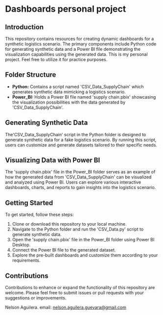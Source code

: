 # Dashboards personal project

## Introduction

This repository contains resources for creating dynamic dashboards for a synthetic logistics scenario. 
The primary components include Python code for generating synthetic data and a Power BI file demonstrating the visualization capabilities using the generated data.
This is my personal project. Feel free to utilize it for practice purposes.


## Folder Structure

- **Python:** Contains a script named 'CSV_Data_SupplyChain' which generates synthetic data mimicking a logistics scenario.
- **Power_BI:** Holds a Power BI file named 'supply chain.pbix' showcasing the visualization possibilities with the data generated by 'CSV_Data_SupplyChain'.

## Generating Synthetic Data

The'CSV_Data_SupplyChain' script in the Python folder is designed to generate synthetic data for a fake logistics scenario. By running this script, users can customize and generate datasets tailored to their specific needs.

## Visualizing Data with Power BI

The 'supply chain.pbix' file in the Power_BI folder serves as an example of how the generated data from 'CSV_Data_SupplyChain' can be visualized and analyzed using Power BI. Users can explore various interactive dashboards, charts, and reports to gain insights into the logistics scenario.

## Getting Started

To get started, follow these steps:

1. Clone or download this repository to your local machine.
2. Navigate to the Python folder and run the 'CSV_Data.py' script to generate synthetic data.
3. Open the 'supply chain.pbix' file in the Power_BI folder using Power BI Desktop.
4. Connect the Power BI file to the generated dataset.
5. Explore the pre-built dashboards and customize them according to your requirements.

## Contributions

Contributions to enhance or expand the functionality of this repository are welcome. Please feel free to submit issues or pull requests with your suggestions or improvements. 

Nelson Aguilera.
email: nelson.aguilera.guevara@gmail.com 
